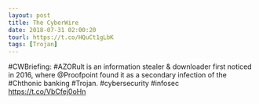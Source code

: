 ```yaml
---
layout: post
title: The CyberWire
date: 2018-07-31 02:00:20
tourl: https://t.co/HQuCt1gLbK
tags: [Trojan]
---
```

#CWBriefing: #AZORult is an information stealer &amp; downloader first noticed in 2016, where @Proofpoint found it as a secondary infection of the #Chthonic banking #Trojan. #cybersecurity #infosec https://t.co/VbCfej0oHn